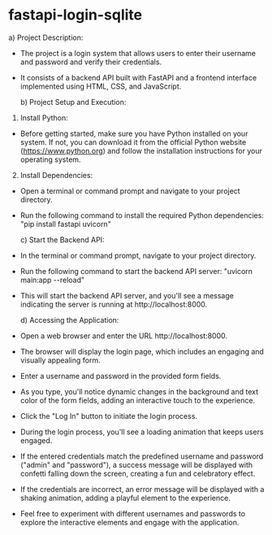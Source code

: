 # fastapi-login-sqlite

  
 a) Project Description:

- The project is a login system that allows users to enter their username and password and verify their credentials.
- It consists of a backend API built with FastAPI and a frontend interface implemented using HTML, CSS, and JavaScript.


  b) Project Setup and Execution:

1) Install Python:

- Before getting started, make sure you have Python installed on your system. If not, you can download it from the official Python website (https://www.python.org) and follow the installation instructions for your operating system.

2) Install Dependencies:

- Open a terminal or command prompt and navigate to your project directory.
- Run the following command to install the required Python dependencies: "pip install fastapi uvicorn"


  c) Start the Backend API:

- In the terminal or command prompt, navigate to your project directory.
- Run the following command to start the backend API server: "uvicorn main:app --reload"
- This will start the backend API server, and you'll see a message indicating the server is running at http://localhost:8000.

  d) Accessing the Application:

- Open a web browser and enter the URL http://localhost:8000.
- The browser will display the login page, which includes an engaging and visually appealing form.
- Enter a username and password in the provided form fields.
- As you type, you'll notice dynamic changes in the background and text color of the form fields, adding an interactive touch to the experience.
- Click the "Log In" button to initiate the login process.
- During the login process, you'll see a loading animation that keeps users engaged.
- If the entered credentials match the predefined username and password ("admin" and "password"), a success message will be displayed with confetti falling down the screen, creating a fun and celebratory effect.
- If the credentials are incorrect, an error message will be displayed with a shaking animation, adding a playful element to the experience.
- Feel free to experiment with different usernames and passwords to explore the interactive elements and engage with the application.




